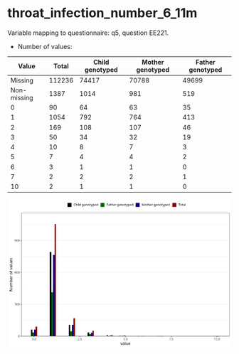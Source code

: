 # throat_infection_number_6_11m
Variable mapping to questionnaire: q5, question EE221.
- Number of values:

| Value | Total | Child genotyped | Mother genotyped | Father genotyped |
| ----- | ----- | --------------- | ---------------- | ---------------- |
| Missing | 112236 | 74417 | 70788 | 49699 |
| Non-missing | 1387 | 1014 | 981 | 519 |
| 0 | 90 | 64 | 63 | 35 |
| 1 | 1054 | 792 | 764 | 413 |
| 2 | 169 | 108 | 107 | 46 |
| 3 | 50 | 34 | 32 | 19 |
| 4 | 10 | 8 | 7 | 3 |
| 5 | 7 | 4 | 4 | 2 |
| 6 | 3 | 1 | 1 | 0 |
| 7 | 2 | 2 | 2 | 1 |
| 10 | 2 | 1 | 1 | 0 |



![](throat_infection_number_6_11m_n.png)




